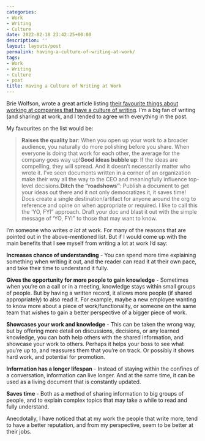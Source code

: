 ```yaml
---
categories:
- Work
- Writing
- Culture
date: 2022-02-18 23:42:25+00:00
description: ''
layout: layouts/post
permalink: having-a-culture-of-writing-at-work/
tags:
- Work
- Writing
- Culture
- post
title: Having a Culture of Writing at Work
---
```


Brie Wolfson, wrote a great article listing [their favourite things about working at companies that have a culture of writing](https://founder-fodder.ghost.io/writing-cultures-win/). I’m a big fan of writing (and sharing) at work, and I tended to agree with everything in the post.

My favourites on the list would be:

> **Raises the quality bar**: When you open up your work to a broader audience, you naturally do more polishing before you share. When everyone is doing that work for each other, the average for the company goes way up!**Good ideas bubble up**: If the ideas are compelling, they will spread. And it doesn’t necessarily matter who wrote it. I’ve seen documents written in a corner of an organization make their way all the way to the CEO and meaningfully influence top-level decisions.**Ditch the “roadshows”**: Publish a document to get your ideas out there and it not only democratizes it, it saves time! Docs create a single destination/artifact for anyone around the org to reference and opine on when appropriate or required. I like to call this the ‘YO, FYI” approach. Draft your doc and blast it out with the simple message of ‘YO, FYI” to those that may want to know.

I’m someone who writes _a lot_ at work. For many of the reasons that are pointed out in the above-mentioned list. But if I would come up with the main benefits that I see myself from writing a lot at work I’d say:

**Increases chance of understanding** - You can spend more time explaining something when writing it out, and the reader can read it at their own pace, and take their time to understand it fully.

**Gives the opportunity for more people to gain knowledge** - Sometimes when you’re on a call or in a meeting, knowledge stays within small groups of people. But by having a written record, it allows more people (if shared appropriately) to also read it. For example, maybe a new employee wanting to know more about a piece of work/functionality, or someone on the same team that wishes to gain a better perspective of a bigger piece of work.

**Showcases your work and knowledge** - This can be taken the wrong way, but by offering more detail on discussions, decisions, or any learned knowledge, you can both help others with the shared information, and showcase your work to others. Perhaps it helps your boss to see what you’re up to, and reassures them that you’re on track. Or possibly it shows hard work, and potential for promotion.

**Information has a longer lifespan** - Instead of staying within the confines of a conversation, information can live longer. And at the same time, it can be used as a living document that is constantly updated.

**Saves time** - Both as a method of sharing information to big groups of people, and to explain complex topics that may take a while to read and fully understand.

Anecdotally, I have noticed that at my work the people that write more, tend to have a better reputation, and from my perspective, seem to be better at their jobs.
